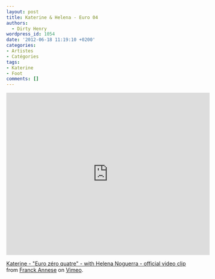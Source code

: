 ```yaml
---
layout: post
title: Katerine & Helena - Euro 04
authors:
  - Dirty Henry
wordpress_id: 1054
date: '2012-06-18 11:19:10 +0200'
categories:
- Artistes
- Catégories
tags:
- Katerine
- Foot
comments: []
---
```

<iframe src="http://player.vimeo.com/video/14743873?color=ffffff" width="540" height="432" frameborder="0" webkitAllowFullScreen mozallowfullscreen allowFullScreen></iframe> <p><a href="http://vimeo.com/14743873">Katerine - "Euro zéro quatre" - with Helena Noguerra - official video clip</a> from <a href="http://vimeo.com/sofilms">Franck Annese</a> on <a href="http://vimeo.com">Vimeo</a>.</p>
